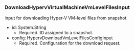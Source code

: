 ### DownloadHypervVirtualMachineVmLevelFilesInput
Input for downloading Hyper-V VM-level files from snapshot.

- id: System.String
  - Required. ID assigned to a snapshot.
- config: HypervDownloadVmLevelFilesConfigInput
  - Required. Configuration for the download request.
